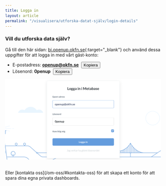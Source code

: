 ```yaml
---
title: Logga in
layout: article
permalink: "/visualisera/utforska-datat-själv/login-details"
---
```


### Vill du utforska data själv?

Gå till den här sidan: [bi.openup.okfn.se](https://bi.openup.okfn.se){:target="_blank"} och använd dessa uppgifter för att logga in med vårt gäst-konto:

- E-postadress: **openup@okfn.se**&nbsp;&nbsp;<button class="button button--primary button--rounded button--xs" style="display: inline-block;" onclick="copyToClipboard('openup@okfn.se')">Kopiera  <i class="fas fa-copy"></i></button>
- Lösenord: **0penup**&nbsp;&nbsp;<button class="button button--primary button--rounded button--xs" style="display: inline-block;" onclick="copyToClipboard('0penup')">Kopiera  <i class="fas fa-copy"></i></button>

<script>
function copyToClipboard(text) {
  var $temp = $("<input>");
  $("body").append($temp);
  $temp.val(text).select();
  document.execCommand("copy");
  $temp.remove();
}
</script>

![](/assets/images/userguide/metabase-login.png)

<br>
Eller [kontakta oss](/om-oss/#kontakta-oss) för att skapa ett konto för att spara dina egna privata dashboards.
